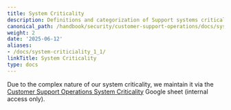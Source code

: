 ```yaml
---
title: System Criticality
description: Definitions and categorization of Support systems criticality
canonical_path: /handbook/security/customer-support-operations/docs/system_criticality
weight: 2
date: '2025-06-12'
aliases:
- /docs/system-criticiality_1_1/
linkTitle: System Criticality
type: docs
---
```


Due to the complex nature of our system criticality, we maintain it via the [Customer Support Operations System Criticality](https://docs.google.com/spreadsheets/d/1ERaPmkcpXlDQo7f7ROsIbyEcM4U03-5xWsKLp9vKOcE/edit?usp=sharing) Google sheet (internal access only).
